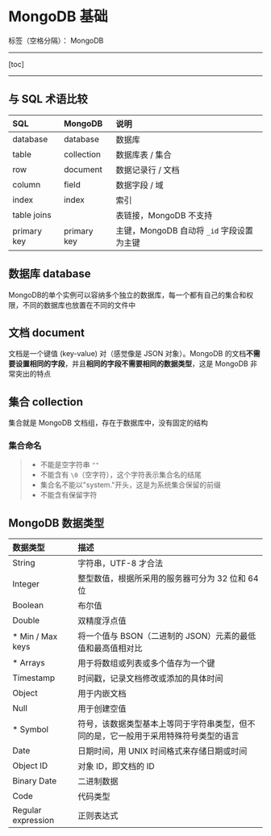 ﻿# MongoDB 基础

标签（空格分隔）： MongoDB

---

[toc]

---

## 与 SQL 术语比较

SQL | MongoDB | 说明
:-|:-|:-|
database |database|数据库
table|collection|数据库表 / 集合
row|document|数据记录行 / 文档
column|field|数据字段 / 域
index|index|索引
table joins||表链接，MongoDB 不支持
primary key|primary key|主键，MongoDB 自动将 ```_id``` 字段设置为主键

## 数据库 database
MongoDB的单个实例可以容纳多个独立的数据库，每一个都有自己的集合和权限，不同的数据库也放置在不同的文件中

## 文档 document
文档是一个键值 (key-value) 对（感觉像是 JSON 对象）。MongoDB 的文档**不需要设置相同的字段**，并且**相同的字段不需要相同的数据类型**，这是 MongoDB 非常突出的特点

## 集合 collection
集合就是 MongoDB 文档组，存在于数据库中，没有固定的结构
### 集合命名
>- 不能是空字符串 ```""```
>- 不能含有 ```\0```（空字符），这个字符表示集合名的结尾
>- 集合名不能以"system."开头，这是为系统集合保留的前缀
>- 不能含有保留字符

## MongoDB 数据类型
数据类型|描述
:-|:-
String | 字符串，UTF-8 才合法
Integer | 整型数值，根据所采用的服务器可分为 32 位和 64 位
Boolean | 布尔值
Double | 双精度浮点值
\* Min / Max keys | 将一个值与 BSON（二进制的 JSON）元素的最低值和最高值相对比
\* Arrays | 用于将数组或列表或多个值存为一个键
Timestamp | 时间戳，记录文档修改或添加的具体时间
Object | 用于内嵌文档
Null | 用于创建空值
\* Symbol | 符号，该数据类型基本上等同于字符串类型，但不同的是，它一般用于采用特殊符号类型的语言
Date | 日期时间，用 UNIX 时间格式来存储日期或时间
Object ID | 对象 ID，即文档的 ID
Binary Date | 二进制数据
Code | 代码类型
Regular expression | 正则表达式

